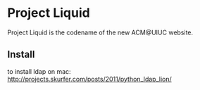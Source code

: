Project Liquid
==============

Project Liquid is the codename of the new ACM@UIUC website.

Install
-------
to install ldap on mac:
http://projects.skurfer.com/posts/2011/python_ldap_lion/
